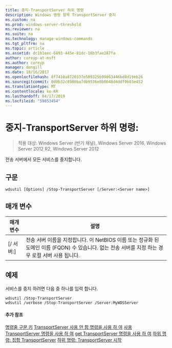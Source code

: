 ```yaml
---
title: 중지-TransportServer 하위 명령
description: Windows 명령 항목 TransportServer 중지
ms.custom: na
ms.prod: windows-server-threshold
ms.reviewer: na
ms.suite: na
ms.technology: manage-windows-commands
ms.tgt_pltfrm: na
ms.topic: article
ms.assetid: dc1b1eec-6893-445e-81dc-16b3fae287fa
author: coreyp-at-msft
ms.author: coreyp
manager: dongill
ms.date: 10/16/2017
ms.openlocfilehash: 8f7410a8720337e509325b99863446bd8d19eb26
ms.sourcegitcommit: 0d0b32c8986ba7db9536e0b8648d4ddf9b03e452
ms.translationtype: MT
ms.contentlocale: ko-KR
ms.lasthandoff: 04/17/2019
ms.locfileid: "59853454"
---
```

# <a name="subcommand-stop-transportserver"></a>중지-TransportServer 하위 명령:

>적용 대상: Windows Server (반기 채널), Windows Server 2016, Windows Server 2012 R2, Windows Server 2012

전송 서버에서 모든 서비스를 중지합니다.
## <a name="syntax"></a>구문
```
wdsutil [Options] /Stop-TransportServer [/Server:<Server name>]
```
## <a name="parameters"></a>매개 변수
|매개 변수|설명|
|-------|--------|
|[/ 서버:<Server name>]|전송 서버 이름을 지정합니다. 이 NetBIOS 이름 또는 정규화 된 도메인 이름 (FQDN) 수 있습니다. 없는 전송 서버를 지정 하는 경우 로컬 서버 사용 됩니다.|
## <a name="BKMK_examples"></a>예제
서비스를 중지 하려면 다음 중 하나를 입력 합니다.
```
wdsutil /Stop-TransportServer
wdsutil /verbose /Stop-TransportServer /Server:MyWDSServer
```
#### <a name="additional-references"></a>추가 참조
[명령줄 구문 키](command-line-syntax-key.md)
[TransportServer 사용 안 함 명령을 사용 하 여](using-the-disable-transportserver-command.md)
[사용 TransportServer 명령을 사용 하 여](using-the-enable-transportserver-command.md)
[get TransportServer 명령을 사용 하 여](using-the-get-transportserver-command.md)
[하위 명령: 집합 TransportServer](subcommand-set-transportserver.md)
[하위 명령: TransportServer 시작](subcommand-start-transportserver.md)
